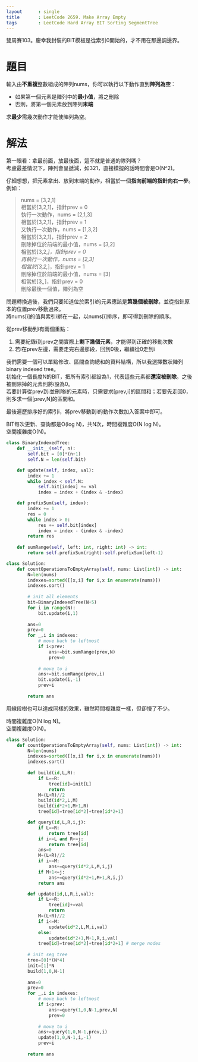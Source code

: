 ```yaml
--- 
layout      : single
title       : LeetCode 2659. Make Array Empty
tags        : LeetCode Hard Array BIT Sorting SegmentTree
---
```

雙周賽103。慶幸我封裝的BIT模板是從索引0開始的，才不用在那邊調邊界。  

# 題目
輸入由**不重複**整數組成的陣列nums，你可以執行以下動作直到**陣列為空**：  
- 如果第一個元素是陣列中的**最小值**，將之刪除  
- 否則，將第一個元素放到陣列**末端**  

求**最少**需幾次動作才能使陣列為空。  

# 解法
第一眼看：拿最前面，放最後面，這不就是普通的隊列嗎？  
考慮最差情況下，陣列會呈遞減，如321，直接模擬的話時間會是O(N^2)。  

仔細想想，把元素拿出、放到末端的動作，相當於一個**指向前端的指針向右一步**。  
例如：  
> nums = [3,2,1]  
> 相當於[3,2,1]，指針prev = 0  
> 執行一次動作，nums = [2,1,3]  
> 相當於[3,2,1]，指針prev = 1  
> 又執行一次動作，nums = [1,3,2]  
> 相當於[3,2,1]，指針prev = 2  
> 刪除掉位於前端的最小值，nums = [3,2]  
> 相當於[3,2,_]，指針prev = 0  
> 再執行一次動作，nums = [2,3]  
> 相當於[3,2,_]，指針prev = 1  
> 刪除掉位於前端的最小值，nums = [3]  
> 相當於[3,_,_]，指針prev = 0  
> 刪除最後一個值，陣列為空  

問題轉換過後，我們只要知道位於索引i的元素應該是**第幾個被刪除**，並從指針原本的位置prev移動過來。  
將nums[i]的值與索引i綁在一起，以nums[i]排序，即可得到刪除的順序。  

從prev移動到i有兩個重點：  
1. 需要紀錄i到prev之間實際上**剩下幾個元素**，才能得到正確的移動次數  
2. 若i在prev左邊，需要走完右邊那段，回到0後，繼續從0走到i  

我們需要一個可以單點修改、區間查詢總和的資料結構，所以我選擇數狀陣列binary indexed tree。  
初始化一個長度N的BIT，把所有索引都設為1，代表這些元素都**還沒被刪除**。之後被刪除掉的元素則將i設為0。  
若要計算從prev到i並刪除i的元素時，只需要求[prev,i]的區間和；若要先走回0，則多求一個[prev,N]的區間和。  

最後遍歷排序好的索引i，將prev移動到i的動作次數加入答案中即可。  

BIT每次更新、查詢都是O(log N)，共N次，時間複雜度O(N log N)。  
空間複雜度O(N)。  

```python
class BinaryIndexedTree:
    def __init__(self, n):
        self.bit = [0]*(n+1)
        self.N = len(self.bit)

    def update(self, index, val):
        index += 1
        while index < self.N:
            self.bit[index] += val
            index = index + (index & -index)

    def prefixSum(self, index):
        index += 1
        res = 0
        while index > 0:
            res += self.bit[index]
            index = index - (index & -index)
        return res
    
    def sumRange(self, left: int, right: int) -> int:
        return self.prefixSum(right)-self.prefixSum(left-1)

class Solution:
    def countOperationsToEmptyArray(self, nums: List[int]) -> int:
        N=len(nums)
        indexes=sorted([[x,i] for i,x in enumerate(nums)])
        indexes.sort()
        
        # init all elements
        bit=BinaryIndexedTree(N+5)
        for i in range(N):
            bit.update(i,1)
        
        ans=0
        prev=0
        for _,i in indexes:
            # move back to leftmost
            if i<prev: 
                ans+=bit.sumRange(prev,N)
                prev=0
            
            # move to i
            ans+=bit.sumRange(prev,i)
            bit.update(i,-1)
            prev=i
        
        return ans
```

用線段樹也可以達成同樣的效果，雖然時間複雜度一樣，但卻慢了不少。  

時間複雜度O(N log N)。  
空間複雜度O(N)。  

```python
class Solution:
    def countOperationsToEmptyArray(self, nums: List[int]) -> int:
        N=len(nums)
        indexes=sorted([[x,i] for i,x in enumerate(nums)])
        indexes.sort()
        
        def build(id,L,R):
            if L==R:
                tree[id]=init[L]
                return
            M=(L+R)//2
            build(id*2,L,M)
            build(id*2+1,M+1,R)
            tree[id]=tree[id*2]+tree[id*2+1]

        def query(id,L,R,i,j):
            if L==R:
                return tree[id]
            if i<=L and R<=j:
                return tree[id]
            ans=0
            M=(L+R)//2
            if i<=M:
                ans+=query(id*2,L,M,i,j)
            if M+1<=j:
                ans+=query(id*2+1,M+1,R,i,j)
            return ans

        def update(id,L,R,i,val):
            if L==R:
                tree[id]+=val
                return
            M=(L+R)//2
            if i<=M:
                update(id*2,L,M,i,val)
            else:
                update(id*2+1,M+1,R,i,val)
            tree[id]=tree[id*2]+tree[id*2+1] # merge nodes
            
        # init seg tree
        tree=[0]*(N*4)
        init=[1]*N
        build(1,0,N-1)
        
        ans=0
        prev=0
        for _,i in indexes:
            # move back to leftmost
            if i<prev: 
                ans+=query(1,0,N-1,prev,N)
                prev=0
            
            # move to i
            ans+=query(1,0,N-1,prev,i)
            update(1,0,N-1,i,-1)
            prev=i
        
        return ans
```
